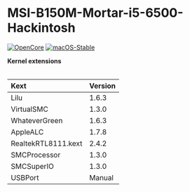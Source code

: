 # MSI-B150M-Mortar-i5-6500-Hackintosh
[![OpenCore](https://img.shields.io/badge/OpenCore-0.5.9-blue.svg)](https://github.com/acidanthera/OpenCorePkg)
[![macOS-Stable](https://img.shields.io/badge/macOS-10.15.7-brightgreen.svg)](https://www.apple.com/macos/monterey)


<summary><strong>Kernel extensions</strong></summary>
<br>

| Kext                   | Version        |
|:---------------------- | -------------- |
| Lilu                   | 1.6.3          |
| VirtualSMC             | 1.3.0          |
| WhateverGreen          | 1.6.3          |
| AppleALC               | 1.7.8          |
| RealtekRTL8111.kext    | 2.4.2          |
| SMCProcessor           | 1.3.0          |
| SMCSuperIO             | 1.3.0          |
| USBPort                | Manual         |
